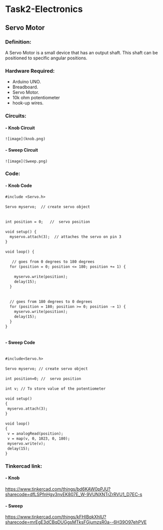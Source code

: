 # Task2-Electronics


## Servo Motor

 ### Definition:
  A Servo Motor is a small device that has an output shaft. This shaft can be positioned to specific angular positions.

 ### Hardware Required:
  - Arduino UNO.
  - Breadboard.
  - Servo Motor.
  - 10k ohm potentiometer
  - hook-up wires.

  ### Circuits:

   #### - Knob Circuit

    ![image](knob.png)
   
   #### - Sweep Circuit
    ![image](Sweep.png)


  ### Code:

  #### - Knob Code

```
#include <Servo.h>

Servo myservo;  // create servo object 


int position = 0;   //  servo position

void setup() {
  myservo.attach(3);  // attaches the servo on pin 3 
}

void loop() {
  
   // goes from 0 degrees to 180 degrees
  for (position = 0; position <= 180; position += 1) {
    
    myservo.write(position);              
    delay(15);                       
  }
  
  
  // goes from 180 degrees to 0 degrees
  for (position = 180; position >= 0; position -= 1) { 
    myservo.write(position);              
    delay(15);                       
  }
}
  
```

 #### - Sweep Code

 ```

#include<Servo.h> 

Servo myservo; // create servo object

int position=0; //  servo position

int v; // To store value of the potentiometer

void setup()
{
  myservo.attach(3);
}

void loop()
{
  v = analogRead(position);           
  v = map(v, 0, 1023, 0, 180); 
  myservo.write(v);                  
  delay(15); 
}

 ```

  ### Tinkercad link:

  #### - Knob
  https://www.tinkercad.com/things/bd6KAW0pPJU?sharecode=dfLSPfnHgv3nyEK807E_W-9VUNXNTrZrRVU1_D7EC-s

  #### - Sweep 
  https://www.tinkercad.com/things/kFHIBqkXhlU?sharecode=mrEgE3dCBqDUGgsMTksFGjumzsR0a--6H39O97ehPVE
  
      
